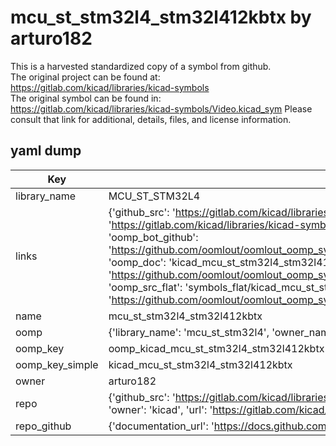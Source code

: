 # mcu_st_stm32l4_stm32l412kbtx by arturo182  
This is a harvested standardized copy of a symbol from github.  
The original project can be found at:  
https://gitlab.com/kicad/libraries/kicad-symbols  
The original symbol can be found in:
https://gitlab.com/kicad/libraries/kicad-symbols/Video.kicad_sym
Please consult that link for additional, details, files, and license information.  
## yaml dump  
| Key | Value |  
| --- | --- |  
| library_name | MCU_ST_STM32L4 |  
| links | {'github_src': 'https://gitlab.com/kicad/libraries/kicad-symbols/Video.kicad_sym', 'github_src_repo': 'https://gitlab.com/kicad/libraries/kicad-symbols', 'oomp_bot': 'kicad_mcu_st_stm32l4_stm32l412kbtx/working', 'oomp_bot_github': 'https://github.com/oomlout/oomlout_oomp_symbol_bot/tree/main/kicad_mcu_st_stm32l4_stm32l412kbtx/working', 'oomp_doc': 'kicad_mcu_st_stm32l4_stm32l412kbtx/working', 'oomp_doc_github': 'https://github.com/oomlout/oomlout_oomp_symbol_doc/tree/main/kicad_mcu_st_stm32l4_stm32l412kbtx/working', 'oomp_src_flat': 'symbols_flat/kicad_mcu_st_stm32l4_stm32l412kbtx/working', 'oomp_src_flat_github': 'https://github.com/oomlout/oomlout_oomp_symbol_src/tree/main/kicad_mcu_st_stm32l4_stm32l412kbtx/working'} |  
| name | mcu_st_stm32l4_stm32l412kbtx |  
| oomp | {'library_name': 'mcu_st_stm32l4', 'owner_name': 'kicad', 'symbol_name': 'mcu_st_stm32l4_stm32l412kbtx'} |  
| oomp_key | oomp_kicad_mcu_st_stm32l4_stm32l412kbtx |  
| oomp_key_simple | kicad_mcu_st_stm32l4_stm32l412kbtx |  
| owner | arturo182 |  
| repo | {'github_src': 'https://gitlab.com/kicad/libraries/kicad-symbols/Video.kicad_sym', 'name': 'libraries/kicad-symbols', 'owner': 'kicad', 'url': 'https://gitlab.com/kicad/libraries/kicad-symbols'} |  
| repo_github | {'documentation_url': 'https://docs.github.com/rest/repos/repos#get-a-repository', 'message': 'Not Found'} |  

